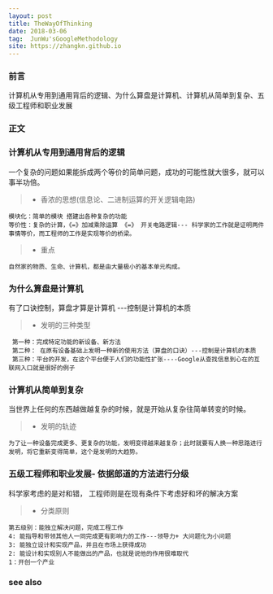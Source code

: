 ```yaml
---
layout: post
title: TheWayOfThinking
date: 2018-03-06
tag:  JunWu'sGoogleMethodology
site: https://zhangkn.github.io
---
```




### 前言

计算机从专用到通用背后的逻辑、为什么算盘是计算机、计算机从简单到复杂、五级工程师和职业发展


### 正文


###  计算机从专用到通用背后的逻辑

一个复杂的问题如果能拆成两个等价的简单问题，成功的可能性就大很多，就可以事半功倍。

>* 香浓的思想(信息论、二进制运算的开关逻辑电路)
```
模块化：简单的模块 搭建出各种复杂的功能
等价性：复杂的计算，《=》加减乘除运算 《=》 开关电路逻辑--- 科学家的工作就是证明两件事情等价，而工程师的工作是实现等价的桥梁。
```
>* 重点
```
自然家的物质、生命、计算机，都是由大量极小的基本单元构成。
```


### 为什么算盘是计算机

有了口诀控制，算盘才算是计算机 ---控制是计算机的本质


>* 发明的三种类型
```
 第一种：完成特定功能的新设备、新方法
 第二种： 在原有设备基础上发明一种新的使用方法（算盘的口诀）---控制是计算机的本质
 第三种：平台的开发，在这个平台便于人们的功能性扩张----Google从查找信息到心在的互联网入口就是很好的例子
```



### 计算机从简单到复杂

当世界上任何的东西越做越复杂的时候，就是开始从复杂往简单转变的时候。

>* 发明的轨迹
```
为了让一种设备完成更多、更复杂的功能，发明变得越来越复杂；此时就要有人换一种思路进行发明，将它重新变得简单，这个是发明的大趋势。
```

### 五级工程师和职业发展- 依据郎道的方法进行分级

科学家考虑的是对和错， 工程师则是在现有条件下考虑好和坏的解决方案

>* 分类原则
```
第五级别：能独立解决问题，完成工程工作
4: 能指导和带领其他人一同完成更有影响力的工作---领导力+ 大问题化为小问题
3: 能独立设计和实现产品，并且在市场上获得成功
2: 能设计和实现别人不能做出的产品，也就是说他的作用很难取代
1：开创一个产业
```


### see also
